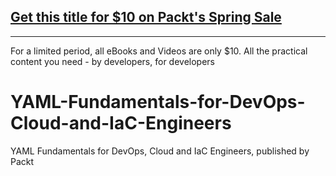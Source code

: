## [Get this title for $10 on Packt's Spring Sale](https://www.packt.com/V18719?utm_source=github&utm_medium=packt-github-repo&utm_campaign=spring_10_dollar_2022)
-----
For a limited period, all eBooks and Videos are only $10. All the practical content you need \- by developers, for developers

# YAML-Fundamentals-for-DevOps-Cloud-and-IaC-Engineers
YAML Fundamentals for DevOps, Cloud and IaC Engineers, published by Packt
